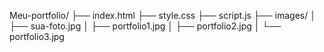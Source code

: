 Meu-portfolio/
├── index.html
├── style.css
├── script.js
├── images/
│   ├── sua-foto.jpg
│   ├── portfolio1.jpg
│   ├── portfolio2.jpg
│   └── portfolio3.jpg
